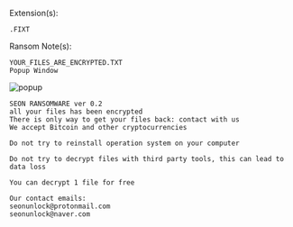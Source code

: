 Extension(s): 
```
.FIXT
```
Ransom Note(s): 
```
YOUR_FILES_ARE_ENCRYPTED.TXT
Popup Window
```
![popup](https://github.com/user-attachments/assets/00199d96-b40a-4f0a-8f1b-07bd33800aaa)
```
SEON RANSOMWARE ver 0.2
all your files has been encrypted
There is only way to get your files back: contact with us
We accept Bitcoin and other cryptocurrencies

Do not try to reinstall operation system on your computer

Do not try to decrypt files with third party tools, this can lead to data loss

You can decrypt 1 file for free

Our contact emails:
seonunlock@protonmail.com
seonunlock@naver.com
```
